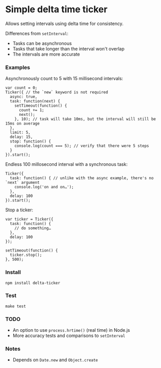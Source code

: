# Simple delta time ticker

Allows setting intervals using delta time for consistency. 

Differences from `setInterval`: 
 * Tasks can be asynchronous
 * Tasks that take longer than the interval won't overlap
 * The intervals are more accurate

### Examples

Asynchronously count to 5 with 15 millisecond intervals:

```
var count = 0;
Ticker({ // the `new` keyword is not required
  async: true,
  task: function(next) {
    setTimeout(function() {
      count += 1;
      next();
    }, 10); // task will take 10ms, but the interval will still be 15ms on average
  },
  limit: 5,
  delay: 15,
  stop: function() {
    console.log(count === 5); // verify that there were 5 steps
  }
}).start();
```

Endless 100 millosecond interval with a synchronous task:

```
Ticker({
  task: function() { // unlike with the async example, there's no `next` argument
    console.log('on and on…');
  },
  delay: 100
}).start();
```

Stop a ticker:
```
var ticker = Ticker({
  task: function() {
    // do something…
  },
  delay: 100
});

setTimeout(function() {
  ticker.stop();
}, 500);
```

### Install

`npm install delta-ticker`

### Test

`make test`

### TODO

 * An option to use `process.hrtime()` (real time) in Node.js
 * More accuracy tests and comparisons to `setInterval`

### Notes

 * Depends on `Date.new` and `Object.create`